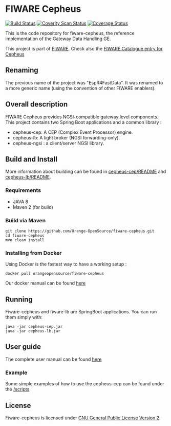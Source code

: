 # FIWARE Cepheus

[![Build Status](https://travis-ci.org/Orange-OpenSource/fiware-cepheus.svg?branch=master)](https://travis-ci.org/Orange-OpenSource/fiware-cepheus)
[![Coverity Scan Status](https://scan.coverity.com/projects/5913/badge.svg)](https://scan.coverity.com/projects/5913)
[![Coverage Status](https://coveralls.io/repos/Orange-OpenSource/fiware-cepheus/badge.svg?branch=master&service=github)](https://coveralls.io/github/Orange-OpenSource/fiware-cepheus?branch=master)

This is the code repository for fiware-cepheus, the reference implementation of the Gateway Data Handling GE.

This project is part of [FIWARE](http://www.fiware.org).
Check also the [FIWARE Catalogue entry for Cepheus](http://catalogue.fiware.org/enablers/gateway-data-handling-ge-espr4fastdata)

## Renaming

The previous name of the project was "EspR4FastData".
It was renamed to a more generic name (using the convention of other FIWARE enablers).

## Overall description

FIWARE Cepheus provides NGSI-compatible gateway level components.
This project contains two Spring Boot applications and a common library :

* cepheus-cep: A CEP (Complex Event Processor) engine.
* cepheus-lb: A light broker (NGSI forwarding-only).
* cepheus-ngsi : a client/server NGSI library.

## Build and Install

More information about building can be found in [cepheus-cep/README](cepheus-cep/README.md) and [cepheus-lb/README](cepheus-lightbroker/README.md).

### Requirements

* JAVA 8
* Maven 2 (for build)

### Build via Maven

    git clone https://github.com/Orange-OpenSource/fiware-cepheus.git
    cd fiware-cepheus
    mvn clean install

### Installing from Docker

Using Docker is the fastest way to have a working setup :

    docker pull orangeopensource/fiware-cepheus

Our docker manual can be found [here](docker/README.md)

## Running

Fiware-cepheus and fiware-lb are SpringBoot applications. You can run them simply with:

    java -jar cepheus-cep.jar
    java -jar cepheus-lb.jar

## User guide

The complete user manual can be found [here](doc/manual.md)

### Example

Some simple examples of how to use the cepheus-cep can be found under the [/scripts](scripts)

## License

Fiware-cepheus is licensed under [GNU General Public License Version 2](LICENCE.txt).
